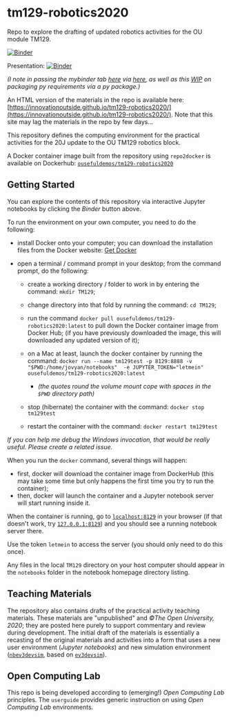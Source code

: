 # tm129-robotics2020
Repo to explore the drafting of updated robotics activities for the OU module TM129.

[![Binder](https://mybinder.org/badge_logo.svg)](https://gke.mybinder.org/v2/gh/innovationOUtside/tm129-robotics2020/master)

Presentation: [![Binder](https://mybinder.org/badge_logo.svg)](https://gke.mybinder.org/v2/gh/innovationOUtside/tm129-robotics2020/master?filepath=seminar_tm129_robotics_overview.md)

*(I note in passing the mybinder tab  [here](https://106-92329878-gh.circle-artifacts.com/0/html/link.html) via [here](https://github.com/jupyterhub/nbgitpuller/pull/129#issue-440572061), as well as this [WIP](https://github.com/innovationOUtside/ou-tm129-py/) on packaging py requirements via a py package.)*

An HTML version of the materials in the repo is available here: [https://innovationoutside.github.io/tm129-robotics2020/](https://innovationoutside.github.io/tm129-robotics2020/). Note that this site may lag the materials in the repo by few days...

This repository defines the computing environment for the practical activities for the 20J update to the OU TM129 robotics block.

A Docker container image built from the repository using `repo2docker` is available on Dockerhub: [`ousefuldemos/tm129-robotics2020`](https://hub.docker.com/repository/docker/ousefuldemos/tm129-robotics2020)

## Getting Started
You can explore the contents of this repository via interactive Jupyter notebooks by clicking the *Binder* button above.

To run the environment on your own computer, you need to do the following:

- install Docker onto your computer; you can download the installation files from the Docker website: [Get Docker](https://docs.docker.com/get-docker/)

- open a terminal / command prompt in your desktop; from the command prompt, do the following:
  - create a working directory / folder to work in by entering the command: `mkdir TM129`;
  - change directory into that fold by running the command: `cd TM129`;

  - run the command `docker pull ousefuldemos/tm129-robotics2020:latest` to pull down the Docker container image from Docker Hub; (if you have previously downloaded the image, this will downloaded any updated version of it);
  - on a Mac at least, launch the docker container by running the command: `docker run --name tm129test -p 8129:8888 -v "$PWD:/home/jovyan/notebooks"  -e JUPYTER_TOKEN="letmein" ousefuldemos/tm129-robotics2020:latest`
    - *(the quotes round the volume mount cope with spaces in the `$PWD` directory path)*
  - stop (hibernate) the container with the command: `docker stop tm129test`
  - restart the container with the command: `docker restart tm129test`
 
*If you can help me debug the Windows invocation, that would be really useful. Please create a related issue.*

When you run the `docker` command, several things will happen:
 
 - first, docker will download the container image from DockerHub (this may take some time but only happens the first time you try to run the container);
 - then, docker will launch the container and a Jupyter notebook server will start running inside it.
 
When the container is running, go to [`localhost:8129`](http://localhost:8129) in your browser (if that doesn't work, try [`127.0.0.1:8129`](http://127.0.0.1:8129)) and you should see a running notebook server there.

Use the token `letmein` to access the server (you should only need to do this once).
 
Any files in the local `TM129` directory on your host computer should appear in the `notebooks` folder in the notebook homepage directory listing.

## Teaching Materials

The repository also contains drafts of the practical activity teaching materials. These materials are "unpublished" and *©The Open University, 2020*; they are posted here purely to support commentary and review during development. The initial draft of the materials is essentially a recasting of the original materials and activities into a form that uses a new user environment (*Jupyter notebooks*) and new simulation environment ([`nbev3devsim`](https://github.com/innovationOUtside/nbev3devsim), based on [`ev3devsim`](https://github.com/QuirkyCort/ev3dev-sim)).

## Open Computing Lab

This repo is being developed according to (emerging!) *Open Computing Lab* principles. The `userguide` provides generic instruction on using *Open Computing Lab* environments.
